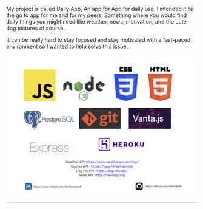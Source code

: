 My project is called Daily App, An app for App for daily use. I intended it be the go to app for me and for my peers. 
Something where you would find daily things you might need like weather, news, motivation, and the cute dog pictures of course.

It can be really hard to stay focused and stay motivated with a fast-paced environment so I wanted to help solve this issue.

![The Tech I used](/techUsed.png "The Tech/Frameworks/Libraries I Used")
